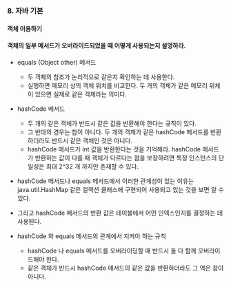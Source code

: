 ### 8. 자바 기본

#### 객체 이용하기
#### 객체의 일부 메서드가 오버라이드되었을 때 어떻게 사용되는지 설명하라.
* equals (Object other) 메서드
    * 두 객체의 참조가 논리적으로 같은지 확인하는 데 사용한다.
    * 실행하면 메모리 상의 객체 위치를 비교한다. 두 개의 객체가 같은 메모리 위체이 있으면 실제로 같은 객체라는 의미다.

* hashCode 메서드
    * 두 개의 같은 객체가 반드시 같은 값을 반환해야 한다는 규칙이 있다.
    * 그 반대의 경우는 참이 아니다. 두 개의 객체가 같은 hashCode 메서드를 반환하더라도 반드시 같은 객체인 것은 아니다.
    * hashCode 메서드가 int 값을 반환한다는 것을 기억해라. hashCode 메서드가 반환하는 값이 다를 때 객체가 다르다는 점을 보장하려면 
    특정 인스턴스의 단일성은 최대 2^32 개 까지만 존재할 수 있다.

* hashCode 메서드나 equals 메서드에서 이러한 관계성이 있는 이유는 java.util.HashMap 같은 컬렉션 클래스에 구현되어 사용되고 있는 것을 보면 알 수 있다.
* 그리고 hashCode 메서드의 반환 값은 테이블에서 어떤 인덱스인지를 결정하는 데 사용된다.

* hashCode 와 equals 메서드의 관계에서 지켜야 하는 규칙
    * hashCode 나 equals 메서드를 오버라이딩할 때 반드시 둘 다 함께 오버라이드해야 한다.
    * 같은 객체가 반드시 hashCode 매서드의 같은 값을 반환하더라도 그 역은 참이 아니다. 